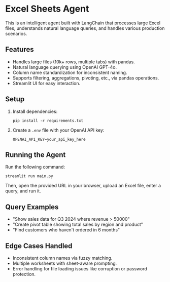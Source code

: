 # Excel Sheets Agent

This is an intelligent agent built with LangChain that processes large Excel files, understands natural language queries, and handles various production scenarios.

## Features
- Handles large files (10k+ rows, multiple tabs) with pandas.
- Natural language querying using OpenAI GPT-4o.
- Column name standardization for inconsistent naming.
- Supports filtering, aggregations, pivoting, etc., via pandas operations.
- Streamlit UI for easy interaction.

## Setup
1. Install dependencies:
   ```
   pip install -r requirements.txt
   ```
2. Create a `.env` file with your OpenAI API key:
   ```
   OPENAI_API_KEY=your_api_key_here
   ```

## Running the Agent
Run the following command:
```
streamlit run main.py
```
Then, open the provided URL in your browser, upload an Excel file, enter a query, and run it.

## Query Examples
- "Show sales data for Q3 2024 where revenue > 50000"
- "Create pivot table showing total sales by region and product"
- "Find customers who haven't ordered in 6 months"

## Edge Cases Handled
- Inconsistent column names via fuzzy matching.
- Multiple worksheets with sheet-aware prompting.
- Error handling for file loading issues like corruption or password protection.
